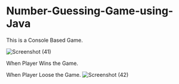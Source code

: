 # Number-Guessing-Game-using-Java
This is a Console Based Game.

![Screenshot (41)](https://user-images.githubusercontent.com/95487059/216286037-7cc54089-4864-4118-8e07-c5cd01972ad8.png)

When Player Wins the Game.

When Player Loose the Game.
![Screenshot (42)](https://user-images.githubusercontent.com/95487059/216286946-28db32cb-c8ca-4e61-ab1e-7fee6dc79217.png)

